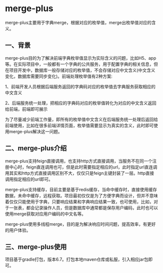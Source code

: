# merge-plus
​		merge-plus主要用于字典merge，根据对应的枚举值，merge出枚举值对应的含义。

## 一、背景		

​		merge-plus目的为了解决前端字典枚举值显示为实际含义的问题，比如H5、app等。在实际项目中，一般都有一个字典的公共服务，用于配置字典的相关信息，但在项目开发中，数据库一般存储对应的枚举值，不会存储对应中文含义(中文含义变化，数据库需要同步变化)。前端处理枚举值有2种方案:

​	1、前端开发人员根据后端服务返回的字典码对应的枚举值去字典服务获取相应的中文含义

​	2、后端服务统一处理，把相应的字典码对应的枚举值转化为对应的中文含义返回给前端，前端即可展示

​		 为了尽量减少前端工作量，即所有的枚举值中文含义在后端服务统一处理后返回给前端使用，比如在很多前端详情页面，枚举值需要显示为真实的含义，此时即可使用merge-plus解决这一问题。



## 二、merge-plus介绍

​		merge-plus支持feign直接调用，也支持http方式直接调用，当服务不在同一个注册中心时，feign直连调用也可，但是此时需要指定相应的url，此时指定url直连调用其实和http方式直接调用区别不大，仅仅只是feign主键封装了一层。http直接调用指定相应的url即可。

​		merge-plus支持缓存，目前主要是基于redis缓存，当命中缓存时，直接使用缓存数据，未命中缓存，远程获取。项目最初仅仅是为了方便字典而设计，但并不意味着仅仅只能使用于字典，只要响应结果和字典响应结果一致，也可使用，比如，对于一张表，都会记录操作人员，但是数据库中通常都是保存用户编码，此时也可以使用merge获取对应用户编码的中文名等。

​	merge-plus使用多线程merge，目的是为解决响应时间问题，提高效率，有更好的用户体验。



## 三、merge-plus使用

​		项目基于gradle打包，版本6.7。打包本地maven仓库或私服，引入相应jar包即可。

​			

